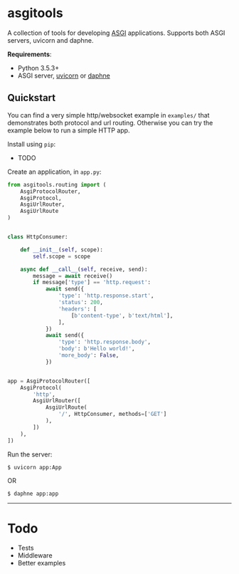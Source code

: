 # asgitools

A collection of tools for developing [ASGI] applications. Supports both ASGI
 servers, uvicorn and daphne.

**Requirements**:

- Python 3.5.3+
- ASGI server, [uvicorn] or [daphne]

## Quickstart

You can find a very simple http/websocket example in `examples/` that demonstrates both protocol and url routing. Otherwise you can try the example below to run a simple HTTP app.

Install using `pip`:

- TODO

Create an application, in `app.py`:

```python
from asgitools.routing import (
    AsgiProtocolRouter,
    AsgiProtocol,
    AsgiUrlRouter,
    AsgiUrlRoute
)


class HttpConsumer:

    def __init__(self, scope):
        self.scope = scope

    async def __call__(self, receive, send):
        message = await receive()
        if message['type'] == 'http.request':
            await send({
                'type': 'http.response.start',
                'status': 200,
                'headers': [
                    [b'content-type', b'text/html'],
                ],
            })
            await send({
                'type': 'http.response.body',
                'body': b'Hello world!',
                'more_body': False,
            })


app = AsgiProtocolRouter([
    AsgiProtocol(
        'http',
        AsgiUrlRouter([
            AsgiUrlRoute(
                '/', HttpConsumer, methods=['GET']
            ),
        ])
    ),
])

```

Run the server:

```shell
$ uvicorn app:App
```

OR

```shell
$ daphne app:app
```
---

# Todo

- Tests
- Middleware
- Better examples

[ASGI]: https://github.com/django/asgiref/blob/master/specs/asgi.rst
[uvicorn]: https://github.com/encode/uvicorn
[daphne]: https://github.com/django/daphne
